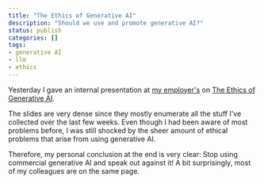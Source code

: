 ```yaml
---
title: "The Ethics of Generative AI"
description: "Should we use and promote generative AI?"
status: publish
categories: []
tags:
- generative AI
- llm
- ethics
---
```


Yesterday I gave an internal presentation at [my employer's](https://heigit.org) on [The Ethics of Generative AI](https://johanneslink.net/downloads/TheEthicsOfGenerativeAI.pdf).

<object data="https://johanneslink.net/downloads/TheEthicsOfGenerativeAI.pdf" width="1000" height="600" type='application/pdf'></object>

The slides are very dense since they mostly enumerate all the stuff
I've collected over the last few weeks. 
Even though I had been aware of most problems before, 
I was still shocked by the sheer amount of ethical problems that arise from using generative AI.

Therefore, my personal conclusion at the end is very clear:
Stop using commercial generative AI and speak out against it!
A bit surprisingly, most of my colleagues are on the same page.

